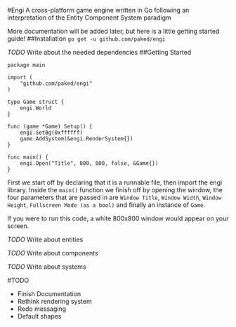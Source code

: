 #Engi 
A cross-platform game engine written in Go following an interpretation of the Entity Component System paradigm

More documentation will be added later, but here is a little getting started guide!
##Installation
```go get -u github.com/paked/engi```

*TODO* Write about the needed dependencies
##Getting Started
```
package main
   
import (
	"github.com/paked/engi"
)

type Game struct {
	engi.World
}

func (game *Game) Setup() {
	engi.SetBg(0xffffff)
	game.AddSystem(&engi.RenderSystem{})
}

func main() {
	engi.Open("Title", 800, 800, false, &Game{})
}

```

First we start off by declaring that it is a runnable file, then import the engi library. Inside the ```main()``` function we finish off by opening the window, the four parameters that are passed in are ```Window Title```, ```Window Width```, ```Window Height```, ```Fullscreen Mode (as a bool)``` and finally an instance of ```Game```.

If you were to run this code, a white 800x800 window would appear on your screen.


*TODO* Write about entities

*TODO* Write about components

*TODO* Write about systems


#TODO

* Finish Documentation
* Rethink rendering system
* Redo messaging
* Default shapes




